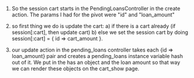 1) So the session cart starts in the PendingLoansController in the create action. The params I had for the pivot were "id" and "loan_amount"
2) so first thing we do is update the cart:
  a) if there is a cart already (if session[:cart], then update cart)
  b) else we set the session cart by doing session[:cart] = { id => cart_amount }.

3) our update action in the pending_loans controller takes each {id => loan_amount} pair and creates a pending_loans instance variable
hash out of it. We put in the has an object and the loan amount so that way we can render these objects on the cart_show page.
